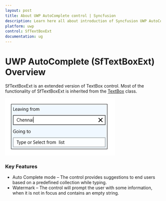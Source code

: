 ```yaml
---
layout: post
title: About UWP AutoComplete control | Syncfusion
description: Learn here all about introduction of Syncfusion UWP AutoComplete (SfTextBoxExt) control, its elements and more.
platform: uwp
control: SfTextBoxExt
documentation: ug
---
```


# UWP AutoComplete (SfTextBoxExt) Overview

SfTextBoxExt is an extended version of TextBox control. Most of the functionality of SfTextBoxExt is inherited from the [TextBox](http://msdn.microsoft.com/en-us/library/windows/apps/windows.ui.xaml.controls.textbox) class.

![Overview of SfTextBoxExt control for UWP ](Overview_images/Overview_img1.png)

### Key Features

* Auto Complete mode – The control provides suggestions to end users based on a predefined collection while typing.
* Watermark – The control will prompt the user with some information, when it is not in focus and contains an empty string.
